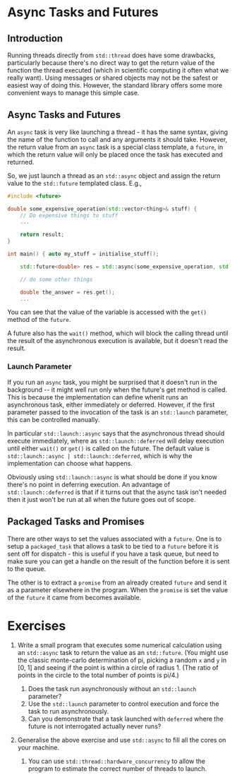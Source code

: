 # Async Tasks and Futures

## Introduction

Running threads directly from `std::thread` does have some drawbacks, particularly because there's no direct way to get the return value of the function the thread executed (which in scientific computing it often what we really want). Using messages or shared objects may not be the safest or easiest way of doing this. However, the standard library offers some more convenient ways to manage this simple case.

## Async Tasks and Futures 

An `async` task is very like launching a thread - it has the same syntax, giving the name of the function to call and any arguments it should take. However, the return value from an `async` task is a special class template, a `future`, in which the return value will
only be placed once the task has executed and returned.

So, we just launch a thread as an `std::async` object and assign the return value to the `std::future` templated class. E.g.,

```cpp
#include <future>

double some_expensive_operation(std::vector<thing>& stuff) {
    // Do expensive things to stuff
    ...

    return result;
}

int main() { auto my_stuff = initialise_stuff();

    std::future<double> res = std::async(some_expensive_operation, std::ref(my_stuff));

    // do some other things

    double the_answer = res.get();
    ...
```

You can see that the value of the variable is accessed with the `get()` method of the `future`.

A future also has the `wait()` method, which will block the calling thread until the result of the asynchronous execution is available, but it doesn't read the result.

### Launch Parameter

If you run an `async` task, you might be surprised that it doesn't run in the background -- it might well run only when the future's get method is called. This is because the implementation can define whenit runs an asynchronous task, either immediately or deferred. However, if the first parameter passed to the invocation of the task is an `std::launch` parameter, this can be controlled manually.

In particular `std::launch::async` says that the asynchronous thread should execute immediately, where as `std::launch::deferred` will delay execution until either `wait()` or `get()` is called on the future. The default value is `std::launch::async | std::launch::deferred`, which is why the implementation can choose what happens.

Obviously using `std::launch::async` is what should be done if you know there's no point in deferring execution. An advantage of `std::launch::deferred` is that if it turns out that the async task isn't needed then it just won't be run at all when the future goes out of scope.

## Packaged Tasks and Promises

There are other ways to set the values associated with a `future`. One is to setup a `packaged_task` that allows a task to be tied to a `future` before it is sent off for dispatch - this is useful if you have a task queue, but need to make sure you can get a handle on the result of the function before it is sent to the queue.

The other is to extract a `promise` from an already created `future` and send it as a parameter elsewhere in the program. When the `promise` is set the value of the `future` it came from becomes available.

# Exercises

1. Write a small program that executes some numerical calculation using an `std::async` task to return the value as an `std::future`. (You might use the classic monte-carlo determination of pi, picking a random `x` and `y` in [0, 1] and seeing if the point is within a circle of radius 1. (The ratio of points in the circle to the total number of points is pi/4.)
    1. Does the task run asynchronously without an `std::launch` parameter?
    2. Use the `std::launch` parameter to control execution and force the task to run asynchronously.
    3. Can you demonstrate that a task launched with `deferred` where the future is not interrogated actually never runs?

2. Generalise the above exercise and use `std::async` to fill all the cores on your machine.
    1. You can use `std::thread::hardware_concurrency` to allow the program to estimate the correct number of threads to launch.
